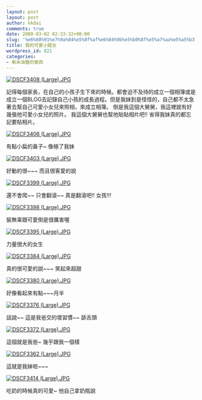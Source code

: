 ```yaml
---
layout: post
layout: post
author: kkdai
comments: true
date: 2008-03-02 02:33:32+00:00
slug: '%e6%88%91%e7%9a%84%e5%8f%af%e6%84%9b%e5%b0%8f%e5%a7%aa%e5%a5%b3'
title: 我的可愛小姪女
wordpress_id: 821
categories:
- 柴米油鹽的東西
---
```


[![DSCF3408 (Large).JPG](http://farm3.static.flickr.com/2131/2301985345_9b74216a74.jpg)](http://www.flickr.com/photos/27643002@N00/2301985345/)

記得每個家長，在自己的小孩子生下來的時候。都會迫不及待的成立一個相簿或是成立一個BLOG去記錄自己小孩的成長過程。但是我妹到是怪怪的，自己都不太急著去幫自己可愛小女兒來照相，來成立相簿。 倒是我這個大舅舅，我這裡就有好幾張他可愛小女兒的照片。 我這個大舅舅也幫他貼貼相片吧!! 省得我妹真的都忘記要貼相片。


<!-- more -->
 

[![DSCF3406 (Large).JPG](http://farm4.static.flickr.com/3241/2302782578_9dca599523.jpg)](http://www.flickr.com/photos/27643002@N00/2302782578/)

有點小扁的鼻子~ 像極了我妹

[![DSCF3403 (Large).JPG](http://farm3.static.flickr.com/2263/2301984739_1c4f6abbd5.jpg)](http://www.flickr.com/photos/27643002@N00/2301984739/)

好動的很~~~ 而且很客愛的說

[![DSCF3399 (Large).JPG](http://farm4.static.flickr.com/3056/2301984459_8fe7549cc3.jpg)](http://www.flickr.com/photos/27643002@N00/2301984459/)

還不會爬~~ 只會翻滾~~ 真是翻滾吧!! 女孩!!!

[![DSCF3398 (Large).JPG](http://farm3.static.flickr.com/2013/2302781814_2ae48e901e.jpg)](http://www.flickr.com/photos/27643002@N00/2302781814/)

裝無辜跟可愛倒是很厲害喔

[![DSCF3395 (Large).JPG](http://farm4.static.flickr.com/3214/2301983911_9590211772.jpg)](http://www.flickr.com/photos/27643002@N00/2301983911/)

力量很大的女生

[![DSCF3384 (Large).JPG](http://farm4.static.flickr.com/3093/2302781170_fb816c18ae.jpg)](http://www.flickr.com/photos/27643002@N00/2302781170/)

真的很可愛的說~~~ 笑起來超甜

[![DSCF3380 (Large).JPG](http://farm4.static.flickr.com/3039/2301983323_8f1aef49e0.jpg)](http://www.flickr.com/photos/27643002@N00/2301983323/)

好像看起來有點~~~月半

[![DSCF3376 (Large).JPG](http://farm3.static.flickr.com/2075/2301983083_100e1f3663.jpg)](http://www.flickr.com/photos/27643002@N00/2301983083/)

話說~~ 這是我爸交的壞習慣~~ 舔舌頭

[![DSCF3372 (Large).JPG](http://farm3.static.flickr.com/2378/2302779522_f5260ab08e.jpg)](http://www.flickr.com/photos/27643002@N00/2302779522/)

這個就是我爸~ 幾乎跟我一個樣

[![DSCF3362 (Large).JPG](http://farm3.static.flickr.com/2269/2301981727_1e3c16e71d.jpg)](http://www.flickr.com/photos/27643002@N00/2301981727/)

這就是我妹啦~~~

[![DSCF3414 (Large).JPG](http://farm3.static.flickr.com/2039/2302778124_f72af0bd0b.jpg)](http://www.flickr.com/photos/27643002@N00/2302778124/)

吃奶的時候真的可愛~ 他自己拿奶瓶說
